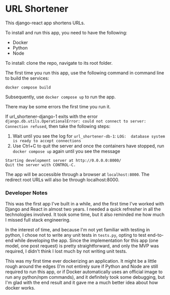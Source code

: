 # URL Shortener #

This django-react app shortens URLs.

To install and run this app, you need to have the following:

- Docker
- Python
- Node

To install: clone the repo, navigate to its root folder. 

The first time you run this app, use the following command in command line to build the services: 

`docker compose build`

Subsequently, use `docker compose up` to run the app. 

There may be some errors the first time you run it. 

If url_shortener-django-1 exits with the error `django.db.utils.OperationalError: could not connect to server: Connection refused`, then take the following steps:

1. Wait until you see the log for `url_shortener-db-1`: `LOG:  database system is ready to accept connections`
2. Use Ctrl+C to quit the server and once the containers have stopped, run `docker compose up` again until you see the message 

```
Starting development server at http://0.0.0.0:8000/
Quit the server with CONTROL-C.
```

The app will be accessible through a browser at `localhost:8000`. The redirect root URLs will also be through localhost:8000.

### Developer Notes ###

This was the first app I've built in a while, and the first time I've worked with Django and React in almost two years. I needed a quick refresher in all the technologies involved. It took some time, but it also reminded me how much I missed full stack engineering.

In the interest of time, and because I'm not yet familiar with testing in python, I chose not to write any unit tests in `tests.py`, opting to test end-to-end while developing the app. Since the implementation for this app (one model, one post request) is pretty straightforward, and only the MVP was required, I didn't think I lost much by not writing unit tests.

This was my first time ever dockerizing an application. It might be a little rough around the edges (I'm not entirely sure if Python and Node are still required to run this app, or if Docker automatically uses an official image to run any python/npm commands), and it definitely took some debugging, but I'm glad with the end result and it gave me a much better idea about how docker works.